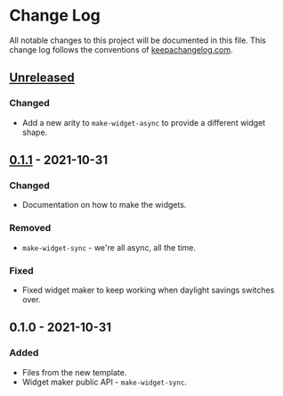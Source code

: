 # Change Log
All notable changes to this project will be documented in this file. This change log follows the conventions of [keepachangelog.com](http://keepachangelog.com/).

## [Unreleased]
### Changed
- Add a new arity to `make-widget-async` to provide a different widget shape.

## [0.1.1] - 2021-10-31
### Changed
- Documentation on how to make the widgets.

### Removed
- `make-widget-sync` - we're all async, all the time.

### Fixed
- Fixed widget maker to keep working when daylight savings switches over.

## 0.1.0 - 2021-10-31
### Added
- Files from the new template.
- Widget maker public API - `make-widget-sync`.

[Unreleased]: https://sourcehost.site/your-name/snake/compare/0.1.1...HEAD
[0.1.1]: https://sourcehost.site/your-name/snake/compare/0.1.0...0.1.1
